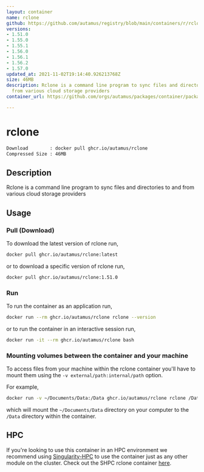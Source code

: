 ```yaml
---
layout: container
name: rclone
github: https://github.com/autamus/registry/blob/main/containers/r/rclone/spack.yaml
versions:
- 1.51.0
- 1.55.0
- 1.55.1
- 1.56.0
- 1.56.1
- 1.56.2
- 1.57.0
updated_at: 2021-11-02T19:14:40.926213768Z
size: 46MB
description: Rclone is a command line program to sync files and directories to and
  from various cloud storage providers
container_url: https://github.com/orgs/autamus/packages/container/package/rclone

---
```

# rclone
```bash 
Download        : docker pull ghcr.io/autamus/rclone
Compressed Size : 46MB
```

## Description
Rclone is a command line program to sync files and directories to and from various cloud storage providers

## Usage
### Pull (Download)
To download the latest version of rclone run,

```bash
docker pull ghcr.io/autamus/rclone:latest
```

or to download a specific version of rclone run,

```bash
docker pull ghcr.io/autamus/rclone:1.51.0
```
### Run
To run the container as an application run,
```bash
docker run --rm ghcr.io/autamus/rclone rclone --version
```

or to run the container in an interactive session run,
```bash
docker run -it --rm ghcr.io/autamus/rclone bash
```

### Mounting volumes between the container and your machine
To access files from your machine within the rclone container you'll have to mount them using the `-v external/path:internal/path` option.

For example,
```bash
docker run -v ~/Documents/Data:/Data ghcr.io/autamus/rclone rclone /Data/myData.csv
```
which will mount the `~/Documents/Data` directory on your computer to the `/Data` directory within the container.

## HPC
If you're looking to use this container in an HPC environment we recommend using [Singularity-HPC](https://singularity-hpc.readthedocs.io) to use the container just as any other module on the cluster. Check out the SHPC rclone container [here](https://singularityhub.github.io/singularity-hpc/r/ghcr.io-autamus-rclone/).